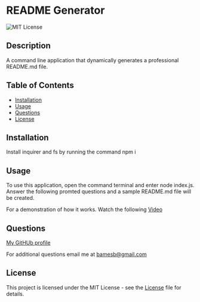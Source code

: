 # README Generator

![MIT License](https://img.shields.io/badge/license-MIT-blue.svg)

## Description
        
A command line application that dynamically generates a professional README.md file.
        
## Table of Contents

* [Installation](#installation)
* [Usage](#usage)
* [Questions](#questions)
* [License](#license)
        
## Installation
        
Install inquirer and fs by running the command npm i
        
## Usage
        
To use this application, open the command terminal and enter node index.js. Answer the following promted questions and a sample README.md file will be created.

For a demonstration of how it works. Watch the following [Video](https://drive.google.com/file/d/10ZOSQl6H78NoiHqLLVuhDjcQvjVzKdUe/view)

## Questions

[My GitHUb profile](https://github.com/JamixB97)

For additional questions email me at bamesb@gmail.com 

## License
    
This project is licensed under the MIT License - see the [License](https://mit-license.org/) file for details.